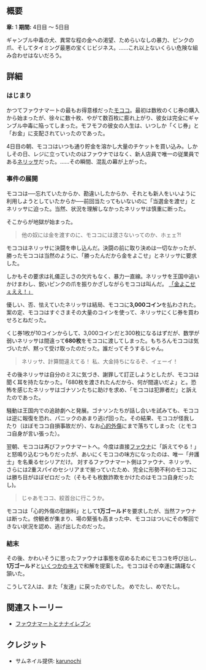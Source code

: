 <!-- title: くじ券のパニック -->
<!-- quote: 行かなくちゃ、犬が追いかけてきてるんだ！-->
<!-- chapters: 0 -->
<!-- images: (モココに脅されて金を巻き上げられるネリッサ), (モココとファウナマートが事件解決を試みる場面), (1万コインとキス) -->
<!-- model: false -->

## 概要

**章:** 1
**期間:** 4日目 ～ 5日目

ギャンブル中毒の犬、異常な程の金への渇望、ためらいなしの暴力、ピンクの爪、そしてタイミング最悪の宝くじビジネス。……これ以上ないくらい危険な組み合わせはないだろう。

## 詳細

### はじまり

かつてファウナマートの最もお得意様だった[モココ](#entry:mococo-entry)。最初は数枚のくじ券の購入から始まったが、徐々に数十枚、やがて数百枚に膨れ上がり、彼女は完全にギャンブル中毒に陥ってしまった。モフモフの彼女の人生は、いつしか「くじ券」と「お金」に支配されていったのであった。

4日目の朝、モココはいつも通り貯金を溶かし大量のチケットを買い込み。しかしその日、レジに立っていたのはファウナではなく、新人店員で唯一の従業員である[ネリッサ](#entry:nerissa-entry)だった。……その瞬間、混乱の幕が上がった。

### 事件の展開

モココは──忘れていたからか、勘違いしたからか、それとも新人をいいように利用しようとしていたからか──前回当たってもいないのに「当選金を渡せ」とネリッサに迫った。当然、状況を理解しなかったネリッサは慎重に断った。

そこからが地獄が始まった。

> 他の奴には金を渡すのに、モココには渡さないってのか、ホェェ?!

モココはネリッサに決闘を申し込んだ。決闘の前に取り決めは一切なかったが、勝ったモココは当然のように、「勝ったんだから金をよこせ」とネリッサに要求した。

しかもその要求は礼儀正しさの欠片もなく、暴力一直線。ネリッサを王国中追いかけまわし、鋭いピンクの爪を振りかざしながらモココは叫んだ。
[「金よこせぇええ！」](https://www.youtube.com/live/5swK4fB2smo?t=1251)

優しい、否、怯えていたネリッサは結局、モココに**3,000コイン**を払わされた。案の定、モココはすぐさまその大量のコインを使って、ネリッサにくじ券を買わせろとねだった。

くじ券1枚が10コインからして、3,000コインだと300枚になるはずだが、数学が弱いネリッサは間違って**680枚**をモココに渡してしまった。もちろんモココは気づいたが、黙って受け取ったのだった。誰だってそうするじゃん。

> ネリッサ、計算間違えてる！
> 私、大金持ちになるぞ、イェーイ！

その後ネリッサは自分のミスに気づき、謝罪して訂正しようとしたが、モココは聞く耳を持たなかった。「680枚を渡されたんだから、何が間違いだよ」と。恐怖を感じたネリッサはゴナソンたちに助けを求め、「モココは犯罪者だ」と訴えたのであった。

騒動は王国内での追跡劇へと発展。ゴナソンたちが話し合いを試みても、モココは逆に報復を恐れ、パニックのあまり逃げ回った。その結果、モココが怪我したり（ほぼモココ自損事故だが）、なお[心的外傷](https://www.youtube.com/live/5swK4fB2smo?t=2432)にまで落ちてしまった（とモココ自身が言い張った）。

翌朝、モココは再びファウナマートへ。今度は直接[ファウナ](#entry:fauna-entry)に「訴えてやる！」と怒鳴り込むつもりだったが、あいにくモココの味方になったのは、唯一「弁護士」を名乗るセシリアだけ。
対するファウナマート側はファウナ、ネリッサ、さらには2重スパイのセシリアまで揃っていたため、完全に形勢不利のモココには勝ち目がほぼゼロだった（そもそも枚数詐欺をかけたのはモココ自身だったし)。

> じゃあモココ、絞首台に行こうか。

モココは「心的外傷の慰謝料」として**1万ゴールド**を要求したが、当然ファウナは断った。傍観者が集まり、場の緊張も高まった中、モココはついにその奪回できない状況を認め、逃げ出したのだった。

### 結末

その後、かわいそうに思ったファウナは事態を収めるためにモココを呼び出し、**1万ゴールド**と[いくつかのキス](https://www.youtube.com/live/wINOVotsvPY?feature=shared&t=3185)で和解を提案した。モココはその幸運に躊躇なく頷いた。

こうして2人は、また「友達」に戻ったのでした。
めでたし、めでたし。

## 関連ストーリー

- [ファウナマートとナナイレブン](#entry:faunamart-entry)

## クレジット

- サムネイル提供: [karunochi](https://x.com/karunochi/status/1830608765454024950)
